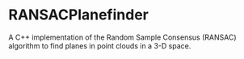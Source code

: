# RANSACPlanefinder

A C++ implementation of the Random Sample Consensus (RANSAC) algorithm to find planes in point clouds in a 3-D space. 
